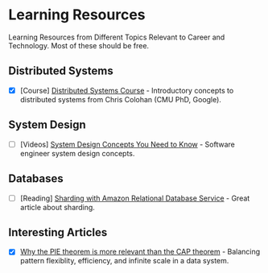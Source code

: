 # Learning Resources
Learning Resources from Different Topics Relevant to Career and Technology. Most of these should be free.

## Distributed Systems
- [x] [Course] [Distributed Systems Course](https://www.distributedsystemscourse.com/) - Introductory concepts to distributed systems from Chris Colohan (CMU PhD, Google).

## System Design
- [ ] [Videos] [System Design Concepts You Need to Know](https://www.youtube.com/playlist?list=PL9nWRykSBSFjU7UGR37SFfOb1oMYLNhag) - Software engineer system design concepts.

## Databases
- [ ] [Reading] [Sharding with Amazon Relational Database Service](https://aws.amazon.com/blogs/database/sharding-with-amazon-relational-database-service/) - Great article about sharding.

## Interesting Articles
- [x] [Why the PIE theorem is more relevant than the CAP theorem](https://www.alexdebrie.com/posts/choosing-a-database-with-pie/) - Balancing pattern flexiblity, efficiency, and infinite scale in a data system.
